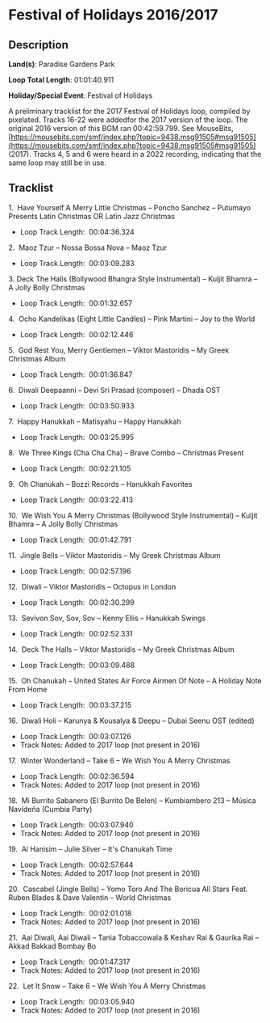 # Festival of Holidays 2016/2017

## Description

**Land(s)**: Paradise Gardens Park

**Loop Total Length**: 01:01:40.911

**Holiday/Special Event**: Festival of Holidays

A preliminary tracklist for the 2017 Festival of Holidays loop, compiled by pixelated. Tracks 16-22 were addedfor the 2017 version of the loop. The original 2016 version of this BGM ran 00:42:59.799. See MouseBits, [https://mousebits.com/smf/index.php?topic=9438.msg91505#msg91505](https://mousebits.com/smf/index.php?topic=9438.msg91505#msg91505) (2017). Tracks 4, 5 and 6 were heard in a 2022 recording, indicating that the same loop may still be in use.

## Tracklist

1\.  Have Yourself A Merry Little Christmas – Poncho Sanchez – Putumayo Presents Latin Christmas OR Latin Jazz Christmas 

- Loop Track Length:  00:04:36.324

2\.  Maoz Tzur – Nossa Bossa Nova – Maoz Tzur 

- Loop Track Length:  00:03:09.283

3\. Deck The Halls (Bollywood Bhangra Style Instrumental) – Kuljit Bhamra – A Jolly Bolly Christmas 

- Loop Track Length:  00:01:32.657

4\.  Ocho Kandelikas (Eight Little Candles) – Pink Martini – Joy to the World 

- Loop Track Length:  00:02:12.446

5\.  God Rest You, Merry Gentlemen – Viktor Mastoridis – My Greek Christmas Album 

- Loop Track Length:  00:01:36.847

6\.  Diwali Deepaanni – Devi Sri Prasad (composer) – Dhada OST 

- Loop Track Length:  00:03:50.933

7\.  Happy Hanukkah – Matisyahu – Happy Hanukkah 

- Loop Track Length:  00:03:25.995

8\.  We Three Kings (Cha Cha Cha) – Brave Combo – Christmas Present 

- Loop Track Length:  00:02:21.105

9\.  Oh Chanukah – Bozzi Records – Hanukkah Favorites 

- Loop Track Length:  00:03:22.413

10\.  We Wish You A Merry Christmas (Bollywood Style Instrumental) – Kuljit Bhamra – A Jolly Bolly Christmas 

- Loop Track Length:  00:01:42.791

11\.  Jingle Bells – Viktor Mastoridis – My Greek Christmas Album 

- Loop Track Length:  00:02:57.196

12\.  Diwali – Viktor Mastoridis – Octopus in London 

- Loop Track Length:  00:02:30.299

13\.  Sevivon Sov, Sov, Sov – Kenny Ellis – Hanukkah Swings 

- Loop Track Length:  00:02:52.331

14\.  Deck The Halls – Viktor Mastoridis – My Greek Christmas Album 

- Loop Track Length:  00:03:09.488

15\.  Oh Chanukah – United States Air Force Airmen Of Note – A Holiday Note From Home 

- Loop Track Length:  00:03:37.215

16\.  Diwali Holi – Karunya & Kousalya & Deepu – Dubai Seenu OST (edited) 

- Loop Track Length:  00:03:07.126
- Track Notes: Added to 2017 loop (not present in 2016)

17\.  Winter Wonderland – Take 6 – We Wish You A Merry Christmas 

- Loop Track Length:  00:02:36.594
- Track Notes: Added to 2017 loop (not present in 2016)

18\.  Mi Burrito Sabanero (El Burrito De Belen) – Kumbiambero 213 – Música Navídeña (Cumbia Party) 

- Loop Track Length:  00:03:07.940
- Track Notes: Added to 2017 loop (not present in 2016)

19\.  Al Hanisim – Julie Silver – It's Chanukah Time 

- Loop Track Length:  00:02:57.644
- Track Notes: Added to 2017 loop (not present in 2016)

20\.  Cascabel (Jingle Bells) – Yomo Toro And The Boricua All Stars Feat. Ruben Blades & Dave Valentin – World Christmas 

- Loop Track Length:  00:02:01.018
- Track Notes: Added to 2017 loop (not present in 2016)

21\.  Aai Diwali, Aai Diwali – Tania Tobaccowala & Keshav Rai & Gaurika Rai – Akkad Bakkad Bombay Bo 

- Loop Track Length:  00:01:47.317
- Track Notes: Added to 2017 loop (not present in 2016)

22\.  Let It Snow – Take 6 – We Wish You A Merry Christmas 

- Loop Track Length:  00:03:05.940
- Track Notes: Added to 2017 loop (not present in 2016)

